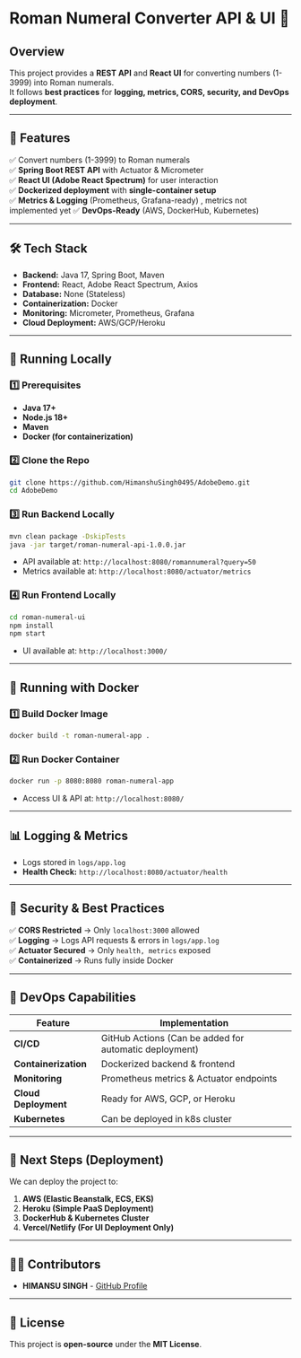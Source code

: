 # Roman Numeral Converter API & UI 🚀

## **Overview**
This project provides a **REST API** and **React UI** for converting numbers (1-3999) into Roman numerals.  
It follows **best practices** for **logging, metrics, CORS, security, and DevOps deployment**.

---

## **📌 Features**
✅ Convert numbers (1-3999) to Roman numerals  
✅ **Spring Boot REST API** with Actuator & Micrometer  
✅ **React UI (Adobe React Spectrum)** for user interaction  
✅ **Dockerized deployment** with **single-container setup**  
✅ **Metrics & Logging** (Prometheus, Grafana-ready) , metrics not implemented yet 
✅ **DevOps-Ready** (AWS, DockerHub, Kubernetes)

---

## **🛠 Tech Stack**
- **Backend:** Java 17, Spring Boot, Maven
- **Frontend:** React, Adobe React Spectrum, Axios
- **Database:** None (Stateless)
- **Containerization:** Docker
- **Monitoring:** Micrometer, Prometheus, Grafana
- **Cloud Deployment:** AWS/GCP/Heroku

---

## **🚀 Running Locally**
### **1️⃣ Prerequisites**
- **Java 17+**
- **Node.js 18+**
- **Maven**
- **Docker (for containerization)**

### **2️⃣ Clone the Repo**
```sh
git clone https://github.com/HimanshuSingh0495/AdobeDemo.git
cd AdobeDemo
```

### **3️⃣ Run Backend Locally**
```sh
mvn clean package -DskipTests
java -jar target/roman-numeral-api-1.0.0.jar
```
- API available at: `http://localhost:8080/romannumeral?query=50`
- Metrics available at: `http://localhost:8080/actuator/metrics`

### **4️⃣ Run Frontend Locally**
```sh
cd roman-numeral-ui
npm install
npm start
```
- UI available at: `http://localhost:3000/`

---

## **🐳 Running with Docker**
### **1️⃣ Build Docker Image**
```sh
docker build -t roman-numeral-app .
```

### **2️⃣ Run Docker Container**
```sh
docker run -p 8080:8080 roman-numeral-app
```

- Access UI & API at: `http://localhost:8080/`

---

## **📊 Logging & Metrics**
- Logs stored in `logs/app.log`
- **Health Check:** `http://localhost:8080/actuator/health`

---

## **🔐 Security & Best Practices**
✅ **CORS Restricted** → Only `localhost:3000` allowed  
✅ **Logging** → Logs API requests & errors in `logs/app.log`  
✅ **Actuator Secured** → Only `health, metrics` exposed  
✅ **Containerized** → Runs fully inside Docker

---

## **📡 DevOps Capabilities**
| Feature        | Implementation |
|---------------|---------------|
| **CI/CD**      | GitHub Actions (Can be added for automatic deployment) |
| **Containerization** | Dockerized backend & frontend |
| **Monitoring** | Prometheus metrics & Actuator endpoints |
| **Cloud Deployment** | Ready for AWS, GCP, or Heroku |
| **Kubernetes** | Can be deployed in k8s cluster |

---

## **📌 Next Steps (Deployment)**
We can deploy the project to:
1. **AWS (Elastic Beanstalk, ECS, EKS)**
2. **Heroku (Simple PaaS Deployment)**
3. **DockerHub & Kubernetes Cluster**
4. **Vercel/Netlify (For UI Deployment Only)**

---

## **👨‍💻 Contributors**
- **HIMANSU SINGH** - [GitHub Profile](https://github.com/HimanshuSingh0495)

---

## **📝 License**
This project is **open-source** under the **MIT License**.